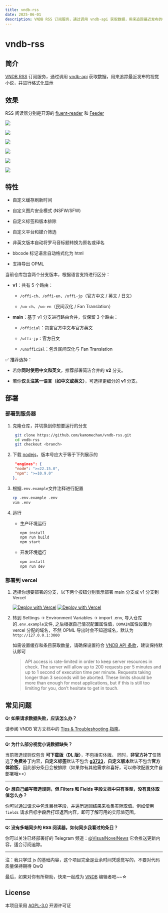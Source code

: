 ```yaml
---
title: vndb-rss
date: 2025-06-01
description: VNDB RSS 订阅服务，通过调用 vndb-api 获取数据，用来追踪最近发布的视觉小说，并进行格式化显示
---
```


# vndb-rss

## 简介

[VNDB RSS](https://github.com/kamomechan/vndb-rss) 订阅服务，通过调用 [vndb-api](https://api.vndb.org/kana) 获取数据，用来追踪最近发布的视觉小说，并进行格式化显示

## 效果

RSS 阅读器分别是开源的 [fluent-reader](https://github.com/yang991178/fluent-reader/releases/tag/v1.1.4) 和 [Feeder](https://github.com/spacecowboy/Feeder/releases/tag/2.11.5)

![](./images/1.webp)

![](./images/2.webp)

![](./images/3.webp)

![](./images/4.webp)

![](./images/5.webp)

![](./images/6.webp)

## 特性

- 自定义缓存刷新时间

- 自定义图片安全模式 (NSFW/SFW)

- 自定义标签和版本排除

- 自定义平台和媒介筛选

- 非英文版本自动将罗马音标题转换为原名或译名

- bbcode 标记语言自动格式化为 html

- 支持导出 OPML

当前仓库包含两个分支版本，根据语言支持进行区分：

- **v1**：共有 5 个路由：

  - `/offi-ch`、`/offi-en`、`/offi-jp`（官方中文 / 英文 / 日文）

  - `/uo-ch`、`/uo-en`（民间汉化 / Fan Translation）

- **main**：基于 v1 分支进行路由合并，仅保留 3 个路由：

  - `/official`：包含官方中文与官方英文

  - `/offi-jp`：官方日文

  - `/unofficial`：包含民间汉化与 Fan Translation

✅ 推荐选择：

- 若你**同时使用中文和英文**，推荐部署简洁合并的 **v2** 分支。

- 若你**仅关注某一语言（如中文或英文）**，可选择更细分的 **v1** 分支。

## 部署

### 部署到服务器

1. 克隆仓库，并切换到你想要运行的分支

   ```bash
    git clone https://github.com/kamomechan/vndb-rss.git
    cd vndb-rss
    git checkout <branch>
   ```

2. 下载 [nodejs](https://nodejs.org/en/download)，版本号应大于等于下列展示的

   ```json
    "engines": {
    "node": ">=22.15.0",
    "npm": ">=10.9.0"
   },
   ```

3. 根据`.env.example`文件注释进行配置

   ```bash
   cp .env.example .env
   vim .env
   ```

4. 运行

   - 生产环境运行

     ```bash
     npm install
     npm run build
     npm start
     ```

   - 开发环境运行
     ```bash
     npm install
     npm run dev
     ```

### 部署到 vercel

1. 选择你想要部署的分支，以下两个按钮分别表示部署 main 分支或 v1 分支到 Vercel

   [![Deploy with Vercel](https://vercel.com/button)](https://vercel.com/import/project?template=https://github.com/kamomechan/vndb-rss)
   [![Deploy with Vercel](https://vercel.com/button)](https://vercel.com/import/project?template=https://github.com/kamomechan/vndb-rss/tree/v1)

2. 转到 Settings -> Environment Variables -> import .env, 导入仓库的`.env.example`文件, 之后根据自己情况配置属性值，`DOMAIN`属性设置为 vercel 分配的域名，不然 OPML 导出时会不知道域名，默认为`http://127.0.0.1:3000`

   如需设置缓存和条目获取数量，请确保设置符合 [VNDB API 条款](https://api.vndb.org/kana#usage-terms)，建议保持默认即可

   > API access is rate-limited in order to keep server resources in
   > check. The server will allow up to 200 requests per 5 minutes and up to
   > 1 second of execution time per minute. Requests taking longer than 3
   > seconds will be aborted. These limits should be more than enough for
   > most applications, but if this is still too limiting for you, don’t
   > hesitate to get in touch.

## 常见问题

**Q: 如果请求数据失败，应该怎么办？**

请参阅 VNDB 官方文档中的 [Tips & Troubleshooting 指南](https://api.vndb.org/kana#tips-troubleshooting)。

---

**Q: 为什么部分视觉小说数据缺失？**

当前筛选规则仅包含 **可下载版（DL 版）**，不包括实体版。
同时，**非官方补丁**仅筛选了**免费补丁**内容，**自定义标签**默认不包含 [**g3723**](https://vndb.org/g3723)，**自定义版本**默认不包含**官方体验版**，因此部分条目会被排除（如果你有其他需求和喜好，可以修改配置文件自部署哦><）

---

**Q: 想自己编写筛选规则，但 Filters 和 Fields 字段文档中只有类型，没有具体取值怎么办？**

你可以通过请求中包含目标字段，并遍历返回结果来收集实际取值。例如使用 `fields` 请求目标字段后打印返回内容，即可了解可用的实际值范围。

---

**Q: 没有多端同步的 RSS 阅读器，如何同步我看过的条目？**

你可以关注已经部署好的 Telegram 频道：[@VisualNovelNews](https://t.me/VisualNovelNews) 它会推送更新内容，适合订阅追踪。

---

注：我只学过 js 的基础内容，这个项目完全是业余时间凭感觉写的，不要对代码质量保持期待 QwQ

最后，如果对你有所帮助，快来一起成为 [VNDB](https://vndb.org/) 编辑者吧~~☆

## License

本项目采用 [AGPL-3.0](./LICENSE) 开源许可证
